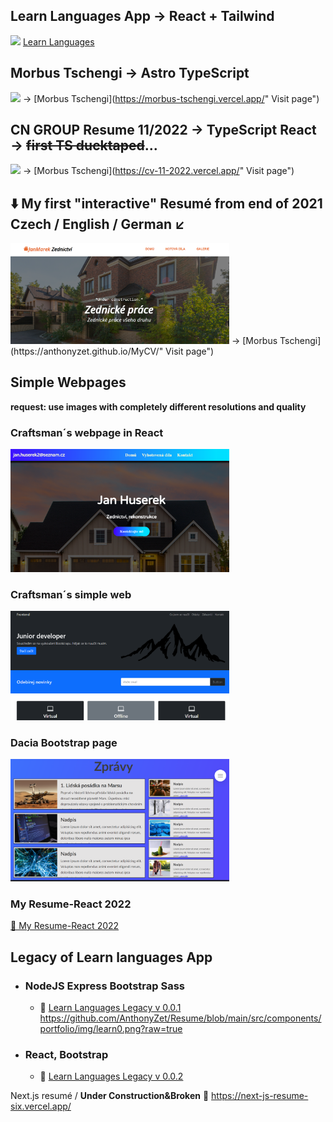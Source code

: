 ## Learn Languages App &rarr; React + Tailwind   

<img src="https://github.com/AnthonyZet/morbus_tschengi/blob/main/public/images/wall/Languages.png?raw=true" width="150"></img>
[Learn Languages](https://languages-tailwind.vercel.app/ "Visit page")


## Morbus Tschengi &rarr; Astro TypeScript
<img src="https://github.com/AnthonyZet/morbus_tschengi/blob/main/public/images/wall/plague.jpg?raw=true" width="350"></img>
&rarr; [Morbus Tschengi](https://morbus-tschengi.vercel.app/" Visit page")

## CN GROUP Resume 11/2022 &rarr; TypeScript React &rarr; ~~first TS ducktaped~~...
<img src="https://github.com/AnthonyZet/morbus_tschengi/blob/main/public/images/wall/console.png?raw=true" width="250"></img>
&rarr; [Morbus Tschengi](https://cv-11-2022.vercel.app/" Visit page")

## :arrow_down: My first "interactive" Resumé from end of 2021  **Czech / English / German** :arrow_lower_left:
<img src="https://github.com/AnthonyZet/Resume/blob/main/src/components/portfolio/img/learn2.png?raw=true" width="350" />
&rarr; [Morbus Tschengi](https://anthonyzet.github.io/MyCV/" Visit page")


## Simple Webpages
 **request: use images with completely different resolutions and quality**
 ### Craftsman´s webpage in React

 <a href="https://react-remeslnik.vercel.app/"><img src="https://github.com/AnthonyZet/Resume/blob/main/src/components/portfolio/img/learn3.png?raw=true" width="350" /> </a>
 ### Craftsman´s simple web
 
 <a href="https://remeslnik.vercel.app/"><img src="https://github.com/AnthonyZet/Resume/blob/main/src/components/portfolio/img/learn4.png?raw=true" width="350" /> </a>
 ### 
 ### Dacia Bootstrap page
 <a href="https://anthonyzet.github.io/Bootstrap-simple-page"><img src="https://github.com/AnthonyZet/Resume/blob/main/src/components/portfolio/img/learn5.png?raw=true" width="350" /> </a>
 ### My Resume-React 2022
 [👀 My Resume-React 2022](https://resume-one-rosy.vercel.app "Visit resume 2022")
 
## Legacy of Learn languages App
* ### NodeJS Express Bootstrap Sass
  - 👀 [Learn Languages Legacy v 0.0.1](https://learn-english-and-deutsch.vercel.app/ "Visit legacy page")
https://github.com/AnthonyZet/Resume/blob/main/src/components/portfolio/img/learn0.png?raw=true
* ### React, Bootstrap
  - 👀 [Learn Languages Legacy v 0.0.2](https://react-languages.vercel.app/ "Visit legacy page")




 Next.js resumé / **Under Construction&Broken**
👀 https://next-js-resume-six.vercel.app/


<!---
AnthonyZet/AnthonyZet is a ✨ special ✨ repository because its `README.md` (this file) appears on your GitHub profile.
You can click the Preview link to take a look at your changes.
--->
